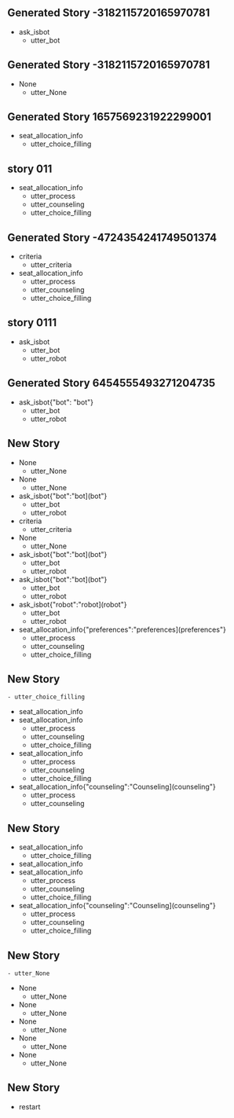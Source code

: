 ## Generated Story -3182115720165970781
* ask_isbot
    - utter_bot

## Generated Story -3182115720165970781
* None
    - utter_None

## Generated Story 1657569231922299001
* seat_allocation_info
    - utter_choice_filling

## story 011
* seat_allocation_info
    - utter_process
    - utter_counseling 
    - utter_choice_filling

## Generated Story -4724354241749501374
* criteria
    - utter_criteria
* seat_allocation_info
    - utter_process
    - utter_counseling
    - utter_choice_filling

## story 0111
* ask_isbot
    - utter_bot
    - utter_robot

## Generated Story 6454555493271204735
* ask_isbot{"bot": "bot"}
    - utter_bot
    - utter_robot

## New Story

* None
    - utter_None
* None
    - utter_None
* ask_isbot{"bot":"bot](bot"}
    - utter_bot
    - utter_robot
* criteria
    - utter_criteria
* None
    - utter_None
* ask_isbot{"bot":"bot](bot"}
    - utter_bot
    - utter_robot
* ask_isbot{"bot":"bot](bot"}
    - utter_bot
    - utter_robot
* ask_isbot{"robot":"robot](robot"}
    - utter_bot
    - utter_robot
* seat_allocation_info{"preferences":"preferences](preferences"}
    - utter_process
    - utter_counseling
    - utter_choice_filling

## New Story

    - utter_choice_filling
* seat_allocation_info
* seat_allocation_info
    - utter_process
    - utter_counseling
    - utter_choice_filling
* seat_allocation_info
    - utter_process
    - utter_counseling
    - utter_choice_filling
* seat_allocation_info{"counseling":"Counseling](counseling"}
    - utter_process
    - utter_counseling

## New Story

* seat_allocation_info
    - utter_choice_filling
* seat_allocation_info
* seat_allocation_info
    - utter_process
    - utter_counseling
    - utter_choice_filling
* seat_allocation_info{"counseling":"Counseling](counseling"}
    - utter_process
    - utter_counseling
    - utter_choice_filling

## New Story

    - utter_None
* None
    - utter_None
* None
    - utter_None
* None
    - utter_None
* None
    - utter_None
* None
    - utter_None

## New Story

* restart
